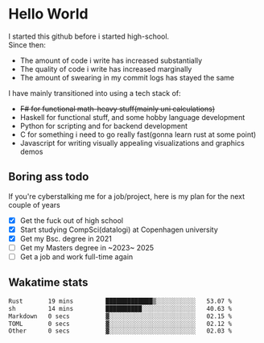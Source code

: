 # Hello World

I started this github before i started high-school.  
Since then:
- The amount of code i write has increased substantially
- The quality of code i write has increased marginally
- The amount of swearing in my commit logs has stayed the same

I have mainly transitioned into using a tech stack of:
- ~~F# for functional math-heavy stuff(mainly uni calculations)~~
- Haskell for functional stuff, and some hobby language development
- Python for scripting and for backend development
- C for something i need to go really fast(gonna learn rust at some point)
- Javascript for writing visually appealing visualizations and graphics demos

## Boring ass todo
If you're cyberstalking me for a job/project, here is my plan for the next couple of years
- [x] Get the fuck out of high school
- [x] Start studying CompSci(datalogi) at Copenhagen university
- [x] Get my Bsc. degree in 2021
- [ ] Get my Masters degree in ~2023~ 2025
- [ ] Get a job and work full-time again

## Wakatime stats
<!--START_SECTION:waka-->

```txt
Rust       19 mins         █████████████▒░░░░░░░░░░░   53.07 %
sh         14 mins         ██████████░░░░░░░░░░░░░░░   40.63 %
Markdown   0 secs          ▓░░░░░░░░░░░░░░░░░░░░░░░░   02.15 %
TOML       0 secs          ▓░░░░░░░░░░░░░░░░░░░░░░░░   02.12 %
Other      0 secs          ▓░░░░░░░░░░░░░░░░░░░░░░░░   02.03 %
```

<!--END_SECTION:waka-->

